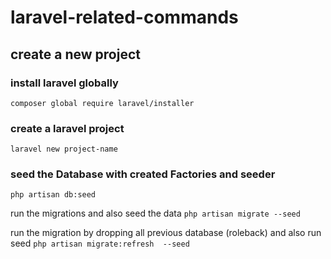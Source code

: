 # laravel-related-commands

## create a new project

### install laravel globally
`composer global require laravel/installer`
### create a laravel project
`laravel new project-name`


### seed the Database with created Factories and seeder
`php artisan db:seed`

run the migrations and also seed the data
`php artisan migrate --seed`

run the migration by dropping all previous database (roleback) and also run seed
`php artisan migrate:refresh  --seed`
